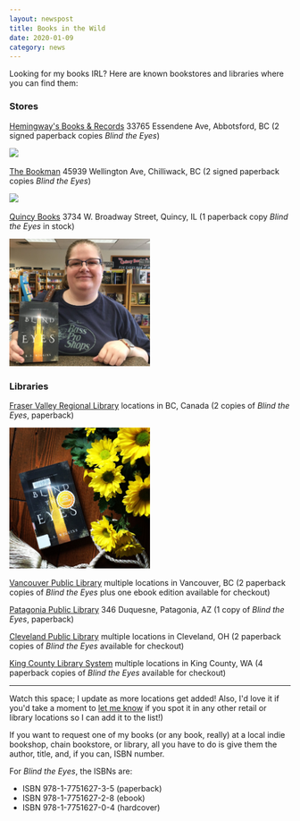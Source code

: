 ```yaml
---
layout: newspost
title: Books in the Wild
date: 2020-01-09
category: news
---
```


Looking for my books IRL? Here are known bookstores and libraries where you can find them:

### Stores
[Hemingway's Books & Records](http://www.hemibooks.com/)
33765 Essendene Ave, Abbotsford, BC (2 signed paperback copies *Blind the Eyes*)

<a href="http://www.hemibooks.com/" target="_blank"><img src="https://gallery.mailchimp.com/5d9ccc35d544fcc85135fb8ae/images/5c836ff1-be84-4f21-8c5b-fa04a9ffbcaf.jpg" style="width:50%;"></a>

[The Bookman](https://www.bookman.ca/)
45939 Wellington Ave, Chilliwack, BC (2 signed paperback copies *Blind the Eyes*)

<a href="https://www.bookman.ca/" target="_blank"><img src="https://scontent.fyvr3-1.fna.fbcdn.net/v/t1.0-9/p960x960/78294396_1042928966050131_3852765099655692288_o.jpg?_nc_cat=101&_nc_ohc=kAwrweRdp0sAQnN2XeNLAi7_Q_JH4nz9LqyxR528yWMHu9r8SXoJwmfGg&_nc_ht=scontent.fyvr3-1.fna&_nc_tp=1&oh=04d2e55cd2a7eee7b193cf8c3b308fe5&oe=5EA0EF92" style="width:50%;"></a>

[Quincy Books](https://www.bookandtoy.net/)
3734 W. Broadway Street, Quincy, IL (1 paperback copy *Blind the Eyes* in stock)

<a href="https://www.bookandtoy.net/" target="_blank"><img src="/QuincyBooks.jpg" style="width:50%;"></a>

### Libraries

[Fraser Valley Regional Library](https://fvrl.bibliocommons.com/item/show/1776036021)
locations in BC, Canada (2 copies of *Blind the Eyes*, paperback)

<a href="https://fvrl.bibliocommons.com/item/show/1776036021" target="_blank"><img src="/FVRLBookstagram.JPG" style="width:50%;"></a>

[Vancouver Public Library](https://vpl.bibliocommons.com/item/show/6786290038)
multiple locations in Vancouver, BC (2 paperback copies of *Blind the Eyes* plus one ebook edition available for checkout)

[Patagonia Public Library](https://patagonia.biblionix.com/catalog/?st=88EB7C0E3777AAB5E0D8A8C1DA2B9822)
346 Duquesne, Patagonia, AZ (1 copy of *Blind the Eyes*, paperback)

[Cleveland Public Library](https://search.clevnet.org/client/en_US/cpl-main/search/detailnonmodal/ent:$002f$002fSD_ILS$002f0$002fSD_ILS:7605508/one)
multiple locations in Cleveland, OH (2 paperback copies of *Blind the Eyes* available for checkout)

[King County Library System](https://kcls.bibliocommons.com/item/show/1894457082#)
multiple locations in King County, WA (4 paperback copies of *Blind the Eyes* available for checkout)

---

Watch this space; I update as more locations get added! Also, I'd love it if you'd take a moment to [let me know](mailto:kaiewrites@gmail.com) if you spot it in any other retail or library locations so I can add it to the list!)

If you want to request one of my books (or any book, really) at a local indie bookshop, chain bookstore, or library, all you have to do is give them the author, title, and, if you can, ISBN number.

For *Blind the Eyes*, the ISBNs are:

- ISBN 978-1-7751627-3-5 (paperback)
- ISBN 978-1-7751627-2-8 (ebook)
- ISBN 978-1-7751627-0-4 (hardcover)
